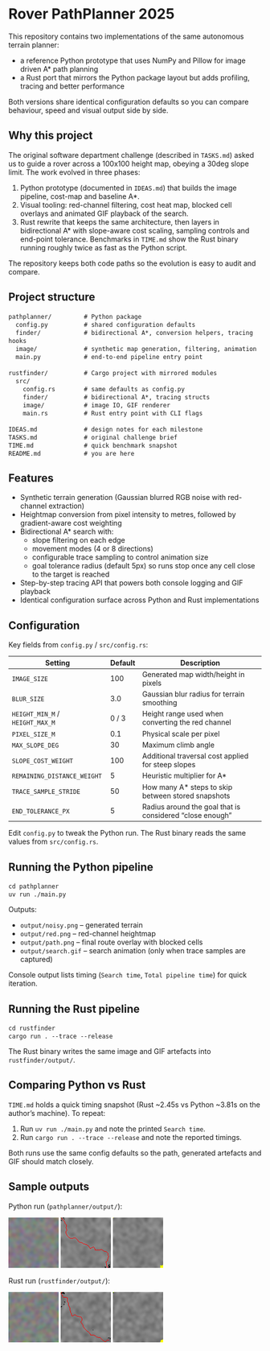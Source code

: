 # Rover PathPlanner 2025

This repository contains two implementations of the same autonomous terrain planner:
* a reference Python prototype that uses NumPy and Pillow for image driven A* path planning
* a Rust port that mirrors the Python package layout but adds profiling, tracing and better performance

Both versions share identical configuration defaults so you can compare behaviour, speed and visual output side by side.

## Why this project

The original software department challenge (described in `TASKS.md`) asked us to guide a rover across a 100x100 height map, obeying a 30deg slope limit. The work evolved in three phases:
1. Python prototype (documented in `IDEAS.md`) that builds the image pipeline, cost-map and baseline A*.
2. Visual tooling: red-channel filtering, cost heat map, blocked cell overlays and animated GIF playback of the search.
3. Rust rewrite that keeps the same architecture, then layers in bidirectional A* with slope-aware cost scaling, sampling controls and end-point tolerance. Benchmarks in `TIME.md` show the Rust binary running roughly twice as fast as the Python script.

The repository keeps both code paths so the evolution is easy to audit and compare.

## Project structure

```
pathplanner/         # Python package
  config.py          # shared configuration defaults
  finder/            # bidirectional A*, conversion helpers, tracing hooks
  image/             # synthetic map generation, filtering, animation
  main.py            # end-to-end pipeline entry point

rustfinder/          # Cargo project with mirrored modules
  src/
    config.rs        # same defaults as config.py
    finder/          # bidirectional A*, tracing structs
    image/           # image IO, GIF renderer
    main.rs          # Rust entry point with CLI flags

IDEAS.md             # design notes for each milestone
TASKS.md             # original challenge brief
TIME.md              # quick benchmark snapshot
README.md            # you are here
```

## Features

* Synthetic terrain generation (Gaussian blurred RGB noise with red-channel extraction)
* Heightmap conversion from pixel intensity to metres, followed by gradient-aware cost weighting
* Bidirectional A* search with:
  * slope filtering on each edge
  * movement modes (4 or 8 directions)
  * configurable trace sampling to control animation size
  * goal tolerance radius (default 5px) so runs stop once any cell close to the target is reached
* Step-by-step tracing API that powers both console logging and GIF playback
* Identical configuration surface across Python and Rust implementations

## Configuration

Key fields from `config.py` / `src/config.rs`:

| Setting | Default | Description |
| --- | --- | --- |
| `IMAGE_SIZE` | 100 | Generated map width/height in pixels |
| `BLUR_SIZE` | 3.0 | Gaussian blur radius for terrain smoothing |
| `HEIGHT_MIN_M` / `HEIGHT_MAX_M` | 0 / 3 | Height range used when converting the red channel |
| `PIXEL_SIZE_M` | 0.1 | Physical scale per pixel |
| `MAX_SLOPE_DEG` | 30 | Maximum climb angle |
| `SLOPE_COST_WEIGHT` | 100 | Additional traversal cost applied for steep slopes |
| `REMAINING_DISTANCE_WEIGHT` | 5 | Heuristic multiplier for A* |
| `TRACE_SAMPLE_STRIDE` | 50 | How many A* steps to skip between stored snapshots |
| `END_TOLERANCE_PX` | 5 | Radius around the goal that is considered “close enough” |

Edit `config.py` to tweak the Python run. The Rust binary reads the same values from `src/config.rs`.

## Running the Python pipeline

```
cd pathplanner
uv run ./main.py
```

Outputs:
* `output/noisy.png` – generated terrain
* `output/red.png` – red-channel heightmap
* `output/path.png` – final route overlay with blocked cells
* `output/search.gif` – search animation (only when trace samples are captured)

Console output lists timing (`Search time`, `Total pipeline time`) for quick iteration.

## Running the Rust pipeline

```
cd rustfinder
cargo run . --trace --release
```

The Rust binary writes the same image and GIF artefacts into `rustfinder/output/`.

## Comparing Python vs Rust

`TIME.md` holds a quick timing snapshot (Rust ~2.45s vs Python ~3.81s on the author’s machine). To repeat:
1. Run `uv run ./main.py` and note the printed `Search time`.
2. Run `cargo run . --trace --release` and note the reported timings.

Both runs use the same config defaults so the path, generated artefacts and GIF should match closely.

## Sample outputs

Python run (`pathplanner/output/`):

![Generated terrain](pathplanner/output/noisy.png)
![Path overlay](pathplanner/output/path.png)
![Search animation](pathplanner/output/search.gif)

Rust run (`rustfinder/output/`):

![Generated terrain (Rust)](rustfinder/output/noisy.png)
![Path overlay (Rust)](rustfinder/output/path.png)
![Search animation (Rust)](rustfinder/output/search.gif)